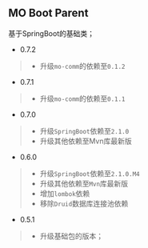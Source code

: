 MO Boot Parent
----

基于SpringBoot的基础类；

* 0.7.2
>* 升级`mo-comm`的依赖至`0.1.2`

* 0.7.1
>* 升级`mo-comm`的依赖至`0.1.1`

* 0.7.0
>* 升级`SpringBoot`依赖至`2.1.0`
>* 升级其他依赖至Mvn库最新版

* 0.6.0
>* 升级`SpringBoot`依赖至`2.1.0.M4`
>* 升级其他依赖至`Mvn`库最新版
>* 增加`lombok`依赖
>* 移除`Druid`数据库连接池依赖

* 0.5.1
>* 升级基础包的版本；

